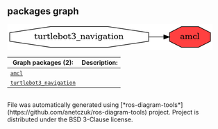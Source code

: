 <!--
File was automatically generated using 'ros-diagram-tools' project.
Project is distributed under the BSD 3-Clause license.
-->

## packages graph

[![amcl](amcl.png "amcl")](amcl.png)

| Graph packages (2): | Description: |
| ----------------------------------- | ------------ |
| [`amcl`](amcl.html) |  |
| [`turtlebot3_navigation`](turtlebot3_navigation.html) |  |


</br>
File was automatically generated using [*ros-diagram-tools*](https://github.com/anetczuk/ros-diagram-tools) project.
Project is distributed under the BSD 3-Clause license.
